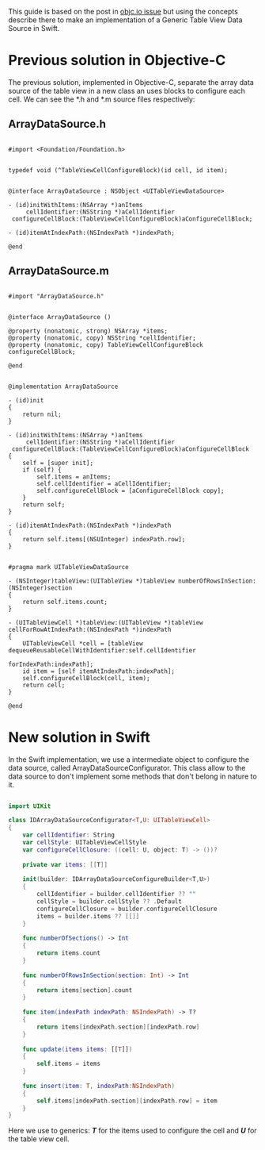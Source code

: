 This guide is based on the post in [objc.io issue][objc-issue] but using the concepts describe there to make an implementation of a Generic Table View Data Source in Swift.

<h1>Previous solution in Objective-C</h1>

The previous solution, implemented in Objective-C, separate the array data source of the table view in a new class an uses blocks to configure each cell. We can see the *.h and *.m source files respectively:

<h2>ArrayDataSource.h</h2>

```objc

#import <Foundation/Foundation.h>


typedef void (^TableViewCellConfigureBlock)(id cell, id item);


@interface ArrayDataSource : NSObject <UITableViewDataSource>

- (id)initWithItems:(NSArray *)anItems
     cellIdentifier:(NSString *)aCellIdentifier
 configureCellBlock:(TableViewCellConfigureBlock)aConfigureCellBlock;

- (id)itemAtIndexPath:(NSIndexPath *)indexPath;

@end
```

<h2>ArrayDataSource.m</h2>

```objc

#import "ArrayDataSource.h"


@interface ArrayDataSource ()

@property (nonatomic, strong) NSArray *items;
@property (nonatomic, copy) NSString *cellIdentifier;
@property (nonatomic, copy) TableViewCellConfigureBlock configureCellBlock;

@end


@implementation ArrayDataSource

- (id)init
{
    return nil;
}

- (id)initWithItems:(NSArray *)anItems
     cellIdentifier:(NSString *)aCellIdentifier
 configureCellBlock:(TableViewCellConfigureBlock)aConfigureCellBlock
{
    self = [super init];
    if (self) {
        self.items = anItems;
        self.cellIdentifier = aCellIdentifier;
        self.configureCellBlock = [aConfigureCellBlock copy];
    }
    return self;
}

- (id)itemAtIndexPath:(NSIndexPath *)indexPath
{
    return self.items[(NSUInteger) indexPath.row];
}


#pragma mark UITableViewDataSource

- (NSInteger)tableView:(UITableView *)tableView numberOfRowsInSection:(NSInteger)section
{
    return self.items.count;
}

- (UITableViewCell *)tableView:(UITableView *)tableView cellForRowAtIndexPath:(NSIndexPath *)indexPath
{
    UITableViewCell *cell = [tableView dequeueReusableCellWithIdentifier:self.cellIdentifier
                                                            forIndexPath:indexPath];
    id item = [self itemAtIndexPath:indexPath];
    self.configureCellBlock(cell, item);
    return cell;
}

@end
```

<h1>New solution in Swift</h1>
In the Swift implementation, we use a intermediate object to configure the data source, called ArrayDataSourceConfigurator. This class allow to the data source to don't implement some methods that don't belong in nature to it.

```swift

import UIKit

class IDArrayDataSourceConfigurator<T,U: UITableViewCell>
{
    var cellIdentifier: String
    var cellStyle: UITableViewCellStyle
    var configureCellClosure: ((cell: U, object: T) -> ())?
    
    private var items: [[T]]
    
    init(builder: IDArrayDataSourceConfigureBuilder<T,U>)
    {
        cellIdentifier = builder.cellIdentifier ?? ""
        cellStyle = builder.cellStyle ?? .Default
        configureCellClosure = builder.configureCellClosure
        items = builder.items ?? [[]]
    }
    
    func numberOfSections() -> Int
    {
        return items.count
    }
    
    func numberOfRowsInSection(section: Int) -> Int
    {
        return items[section].count
    }
    
    func item(indexPath indexPath: NSIndexPath) -> T?
    {
        return items[indexPath.section][indexPath.row]
    }
    
    func update(items items: [[T]])
    {
        self.items = items
    }
    
    func insert(item: T, indexPath:NSIndexPath)
    {
        self.items[indexPath.section][indexPath.row] = item
    }
}
```

Here we use to generics: ***T*** for the items used to configure the cell and ***U*** for the table view cell. 

[objc-issue]: https://www.objc.io/issues/1-view-controllers/lighter-view-controllers/

